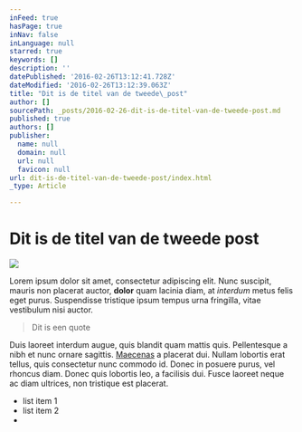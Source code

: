 ```yaml
---
inFeed: true
hasPage: true
inNav: false
inLanguage: null
starred: true
keywords: []
description: ''
datePublished: '2016-02-26T13:12:41.728Z'
dateModified: '2016-02-26T13:12:39.063Z'
title: "Dit is de titel van de tweede\_post"
author: []
sourcePath: _posts/2016-02-26-dit-is-de-titel-van-de-tweede-post.md
published: true
authors: []
publisher:
  name: null
  domain: null
  url: null
  favicon: null
url: dit-is-de-titel-van-de-tweede-post/index.html
_type: Article

---
```

# Dit is de titel van de tweede post
![](https://the-grid-user-content.s3-us-west-2.amazonaws.com/8f92bd5d-f081-4ba1-ac4a-89494ab8b1de.jpg)

Lorem ipsum dolor sit amet, consectetur adipiscing elit. Nunc suscipit, mauris non placerat auctor, **dolor** quam lacinia diam, at _interdum_ metus felis eget purus. Suspendisse tristique ipsum tempus urna fringilla, vitae vestibulum nisi auctor. 
> 
> Dit is een quote

Duis laoreet interdum augue, quis blandit quam mattis quis. Pellentesque a nibh et nunc ornare sagittis. [Maecenas][0] a placerat dui. Nullam lobortis erat tellus, quis consectetur nunc commodo id. Donec in posuere purus, vel rhoncus diam. Donec quis lobortis leo, a facilisis dui. Fusce laoreet neque ac diam ultrices, non tristique est placerat.

* list item 1
* list item 2
* 

[0]: https://thegrid.ai/sandertest/